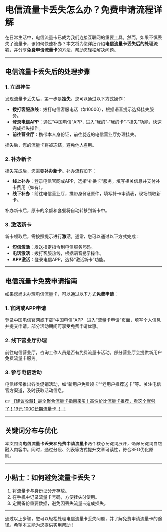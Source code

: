 # 电信流量卡丢失怎么办？免费申请流程详解

在日常生活中，电信流量卡已成为我们连接互联网的重要工具。然而，如果不慎丢失了流量卡，该如何快速补办？本文将为您详细介绍**电信流量卡丢失后的处理流程**，并分享**免费申请流量卡**的方法，帮助您轻松解决问题。

---

## 电信流量卡丢失后的处理步骤

### 1. 立即挂失
发现流量卡丢失后，第一步是**挂失**。您可以通过以下方式操作：
- **拨打客服热线**：拨打电信客服电话（如10000），根据语音提示选择挂失服务。
- **登录电信APP**：通过“中国电信”APP，进入“我的”-“我的卡”-“挂失”功能，快速完成挂失操作。
- **前往营业厅**：携带本人身份证，前往就近的电信营业厅办理挂失。

挂失后，您的流量卡将被冻结，避免他人盗用。

### 2. 补办新卡
挂失完成后，您需要**补办新卡**。补办流程如下：
- **线上补办**：登录电信官网或APP，选择“补换卡”服务，填写相关信息并支付补卡费用（如有）。
- **线下补办**：前往电信营业厅，携带身份证原件，填写补卡申请表，现场领取新卡。

补办新卡后，原卡的余额和套餐将自动转移到新卡中。

### 3. 激活新卡
新卡领取后，需按照提示进行**激活**。通常，您可以通过以下方式完成：
- **短信激活**：发送指定指令到电信服务号码。
- **电话激活**：拨打客服热线，根据语音提示操作。
- **APP激活**：登录电信APP，选择“激活新卡”功能。

---

## 电信流量卡免费申请指南

如果您尚未办理电信流量卡，可以通过以下方式**免费申请**：

### 1. 官网或APP申请
登录中国电信官网或下载“中国电信”APP，进入“流量卡申请”页面，填写个人信息并提交申请。部分活动期间可享受免费申请优惠。

### 2. 线下营业厅办理
前往电信营业厅，咨询工作人员是否有免费流量卡活动。部分营业厅会提供新用户免费流量卡服务。

### 3. 参与电信活动
电信经常推出各类促销活动，如“新用户免费领卡”“老用户推荐送卡”等。关注电信官方渠道，及时获取活动信息。

👉 [【建议收藏】最全聚合流量卡指南来啦！高性价比流量卡推荐，看这个就够了！19元 100G长期流量卡 ！！](https://bit.ly/Liuliangka)

---

## 关键词分布与优化

本文围绕**电信流量卡丢失**和**免费申请流量卡**两个核心关键词展开，确保关键词自然融入内容中。同时，通过分段、列表等方式提升文章可读性，符合SEO优化原则。

---

## 小贴士：如何避免流量卡丢失？
1. 将流量卡与身份证分开存放。
2. 在手机中记录流量卡号码，方便挂失时使用。
3. 定期备份重要数据，避免因丢失流量卡造成损失。

---

通过以上步骤，您可以轻松处理电信流量卡丢失问题，并了解免费申请流量卡的途径。希望本文能为您提供实用帮助！